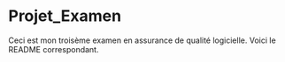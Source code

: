 # Projet_Examen
Ceci est mon troisème examen en assurance de qualité logicielle. Voici le README correspondant.
